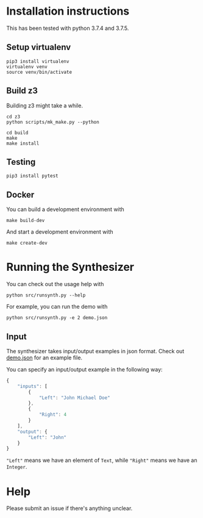 # Installation instructions

This has been tested with python 3.7.4 and 3.7.5.

## Setup virtualenv

```
pip3 install virtualenv
virtualenv venv
source venv/bin/activate
```

## Build z3

Building z3 might take a while.

```
cd z3
python scripts/mk_make.py --python

cd build
make
make install
```

## Testing

```
pip3 install pytest
```

## Docker

You can build a development environment with

```
make build-dev
```

And start a development environment with

```
make create-dev
```

# Running the Synthesizer

You can check out the usage help with

```
python src/runsynth.py --help
```

For example, you can run the demo with

```
python src/runsynth.py -e 2 demo.json
```

## Input

The synthesizer takes input/output examples in json format. Check out
[demo.json](./demo.json) for an example file.

You can specify an input/output example in the following way:

```javascript
{
    "inputs": [
        {
            "Left": "John Michael Doe"
        },
        {
            "Right": 4
        }
    ],
    "output": {
        "Left": "John"
    }
}
```

`"Left"` means we have an element of `Text`, while `"Right"` means we
have an `Integer`.

# Help

Please submit an issue if there's anything unclear.
